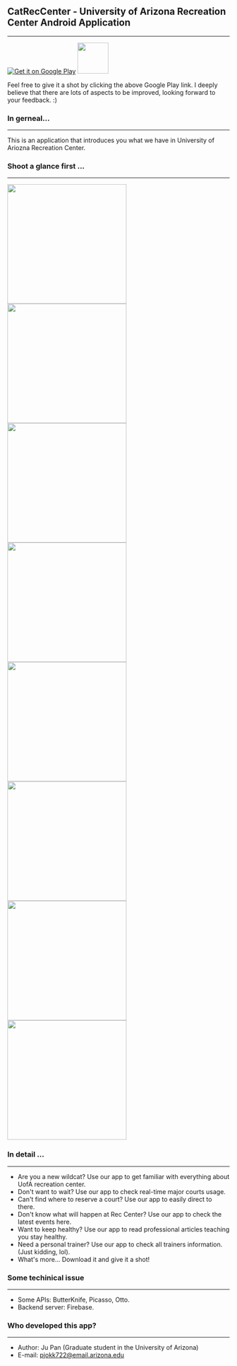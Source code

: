 ## CatRecCenter - University of Arizona Recreation Center Android Application 
---
[![Get it on Google Play](http://www.android.com/images/brand/get_it_on_play_logo_small.png)](https://play.google.com/store/apps/details?id=com.pjokk.jupan.catscareer.live) 
<img src="https://github.com/jupan1994/jupan1/blob/master/Android/app/ui/logo.png" width="70">

Feel free to give it a shot by clicking the above Google Play link. 
I deeply believe that there are lots of aspects to be improved, looking forward to your feedback. :) 

### In gerneal...
---
This is an application that introduces you what we have in University of Ariozna Recreation Center. 

### Shoot a glance first ...
---
<img src="https://github.com/jupan1994/CatRecCenter/blob/master/ui/1.png" width="270"> <img src="https://github.com/jupan1994/CatRecCenter/blob/master/ui/2.png" width="270"> <img src="https://github.com/jupan1994/CatRecCenter/blob/master/ui/3.png" width="270"> <img src="https://github.com/jupan1994/CatRecCenter/blob/master/ui/4.png" width="270"> <img src="https://github.com/jupan1994/CatRecCenter/blob/master/ui/5.png" width="270"> <img src="https://github.com/jupan1994/CatRecCenter/blob/master/ui/5.png" width="270"> <img src="https://github.com/jupan1994/CatRecCenter/blob/master/ui/7.png" width="270"> <img src="https://github.com/jupan1994/CatRecCenter/blob/master/ui/8.png" width="270">

### In detail ...
---
* Are you a new wildcat? Use our app to get familiar with everything about UofA recreation center.
* Don't want to wait? Use our app to check real-time major courts usage.
* Can't find where to reserve a court? Use our app to easily direct to there.
* Don't know what will happen at Rec Center? Use our app to check the latest events here.
* Want to keep healthy? Use our app to read professional articles teaching you stay healthy.
* Need a personal trainer? Use our app to check all trainers information. (Just kidding, lol).
* What's more... Download it and give it a shot!

### Some techinical issue
---
* Some APIs: ButterKnife, Picasso, Otto.
* Backend server: Firebase.

### Who developed this app?
---
* Author: Ju Pan (Graduate student in the University of Arizona)
* E-mail: pjokk722@email.arizona.edu
